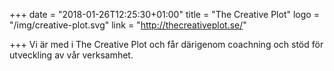 +++
date = "2018-01-26T12:25:30+01:00"
title = "The Creative Plot"
logo = "/img/creative-plot.svg"
link = "http://thecreativeplot.se/"

+++
Vi är med i The Creative Plot och får därigenom coachning och stöd för utveckling av vår verksamhet.